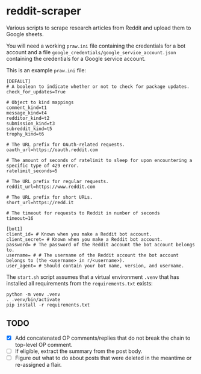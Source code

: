 # reddit-scraper
Various scripts to scrape research articles from Reddit and upload them to Google sheets.

You will need a working `praw.ini` file containing the credentials for a bot account and a file `google_credentials/google_service_account.json` containing the credentials for a Google service account.

This is an example `praw.ini` file:
```
[DEFAULT]
# A boolean to indicate whether or not to check for package updates.
check_for_updates=True

# Object to kind mappings
comment_kind=t1
message_kind=t4
redditor_kind=t2
submission_kind=t3
subreddit_kind=t5
trophy_kind=t6

# The URL prefix for OAuth-related requests.
oauth_url=https://oauth.reddit.com

# The amount of seconds of ratelimit to sleep for upon encountering a specific type of 429 error.
ratelimit_seconds=5

# The URL prefix for regular requests.
reddit_url=https://www.reddit.com

# The URL prefix for short URLs.
short_url=https://redd.it

# The timeout for requests to Reddit in number of seconds
timeout=16

[bot1]
client_id= # Known when you make a Reddit bot account.
client_secret= # Known when you make a Reddit bot account.
password= # The password of the Reddit account the bot account belongs to.
username= # # The username of the Reddit account the bot account belongs to (the <username> in r/<username>).
user_agent= # Should contain your bot name, version, and username.
```

The `start.sh` script assumes that a virtual environment `.venv` that has installed all requirements from the `requirements.txt` exists:
```commandline
python -m venv .venv
. .venv/bin/activate
pip install -r requirements.txt
```

## TODO
- [x] Add concatenated OP comments/replies that do not break the chain to top-level OP comment.
- [ ] If eligible, extract the summary from the post body.
- [ ] Figure out what to do about posts that were deleted in the meantime or re-assigned a flair.
